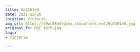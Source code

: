 ```yaml
---
title: 8e2161e0
date: 2021-12-26
location: Victoria
img_url: https://d9wc88udlq1mz.cloudfront.net/8e2161e0.jpg
original_fn: DSC_3015.jpg
tags:
- Victoria

---
```

